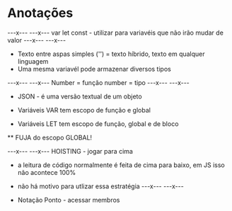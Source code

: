 # Anotações

---x--- ---x---
var
let
const - utilizar para variavéis que não irão mudar de valor
---x--- ---x---

* Texto entre aspas simples ('') = texto híbrido, texto em qualquer linguagem
* Uma mesma variavél pode armazenar diversos tipos

---x--- ---x---
Number = função
number = tipo
---x--- ---x---

* JSON -  é uma versão textual de um objeto

* Variáveis VAR tem escopo de função e global
* Variáveis LET tem escopo de função, global e de bloco

** FUJA do escopo GLOBAL!

---x--- ---x---
HOISTING - jogar para cima
* a leitura de código normalmente é feita de cima para baixo, em JS isso não acontece 100%
* não há motivo para utlizar essa estratégia
---x--- ---x---

* Notação Ponto - acessar membros



